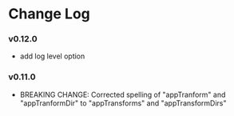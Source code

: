 # Change Log

### v0.12.0
* add log level option

### v0.11.0
* BREAKING CHANGE: Corrected spelling of "appTranform" and "appTranformDir" to "appTransforms" and "appTransformDirs"
